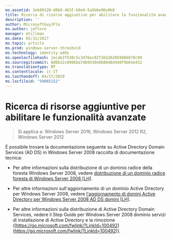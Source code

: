 ```yaml
---
ms.assetid: 3eb89320-d8b0-463f-b9e9-5a5b6e96e0b8
title: Ricerca di risorse aggiuntive per abilitare le funzionalità avanzate
description: ''
author: MicrosoftGuyJFlo
ms.author: joflore
manager: mtillman
ms.date: 05/31/2017
ms.topic: article
ms.prod: windows-server-threshold
ms.technology: identity-adds
ms.openlocfilehash: 1ecab2f530c5c3476ec82f164262059d86878c99
ms.sourcegitcommit: 0d0b32c8986ba7db9536e0b8648d4ddf9b03e452
ms.translationtype: MT
ms.contentlocale: it-IT
ms.lasthandoff: 04/17/2019
ms.locfileid: "59865152"
---
```

# <a name="finding-additional-resources-for-enabling-advanced-features"></a>Ricerca di risorse aggiuntive per abilitare le funzionalità avanzate

>Si applica a: Windows Server 2016, Windows Server 2012 R2, Windows Server 2012

È possibile trovare la documentazione seguente su Active Directory Domain Services (AD DS) in Windows Server 2008 raccolta di documentazione tecnica:  
  
-   Per altre informazioni sulla distribuzione di un dominio radice della foresta Windows Server 2008, vedere [distribuzione di un dominio radice foresta di Windows Server 2008 \[LH\]](assetId:///92406e8d-dc1c-4740-a00a-2c4032896dd1).  
  
-   Per altre informazioni sull'aggiornamento di un dominio Active Directory per Windows Server 2008, vedere [l'aggiornamento di domini Active Directory per Windows Server 2008 AD DS domini \[LH\]](assetId:///9c91be5f-df14-40b2-b176-2b1852a51e61).  
  
-   Per altre informazioni sulla distribuzione di Active Directory Domain Services, vedere il Step Guide per Windows Server 2008 dominio servizi di installazione di Active Directory e la rimozione ([https://go.microsoft.com/fwlink/?LinkId=100492](https://go.microsoft.com/fwlink/?LinkId=100492)).  
  


